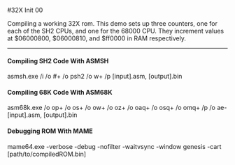 #32X Init 00

Compiling a working 32X rom. This demo sets up three counters, one for each of the SH2 CPUs, and one for the 68000 CPU. They increment values at $06000800, $06000810, and $ff0000 in RAM respectively.

----

#### Compiling SH2 Code With ASMSH ####
asmsh.exe  /i /o #+ /o psh2 /o w+ /p [input].asm, [output].bin

#### Compiling 68K Code With ASM68K ####
asm68k.exe /o op+ /o os+ /o ow+ /o oz+ /o oaq+ /o osq+ /o omq+ /p /o ae- [input].asm, [output].bin

#### Debugging ROM With MAME ####
mame64.exe -verbose -debug -nofilter -waitvsync -window genesis -cart [path/to/compiledROM.bin]
